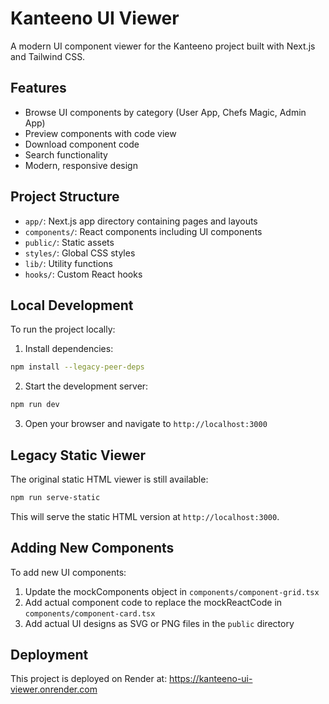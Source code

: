 # Kanteeno UI Viewer

A modern UI component viewer for the Kanteeno project built with Next.js and Tailwind CSS.

## Features

- Browse UI components by category (User App, Chefs Magic, Admin App)
- Preview components with code view
- Download component code
- Search functionality
- Modern, responsive design

## Project Structure

- `app/`: Next.js app directory containing pages and layouts
- `components/`: React components including UI components
- `public/`: Static assets
- `styles/`: Global CSS styles
- `lib/`: Utility functions
- `hooks/`: Custom React hooks

## Local Development

To run the project locally:

1. Install dependencies:
```bash
npm install --legacy-peer-deps
```

2. Start the development server:
```bash
npm run dev
```

3. Open your browser and navigate to `http://localhost:3000`

## Legacy Static Viewer

The original static HTML viewer is still available:

```bash
npm run serve-static
```

This will serve the static HTML version at `http://localhost:3000`.

## Adding New Components

To add new UI components:

1. Update the mockComponents object in `components/component-grid.tsx`
2. Add actual component code to replace the mockReactCode in `components/component-card.tsx`
3. Add actual UI designs as SVG or PNG files in the `public` directory

## Deployment

This project is deployed on Render at:
https://kanteeno-ui-viewer.onrender.com
